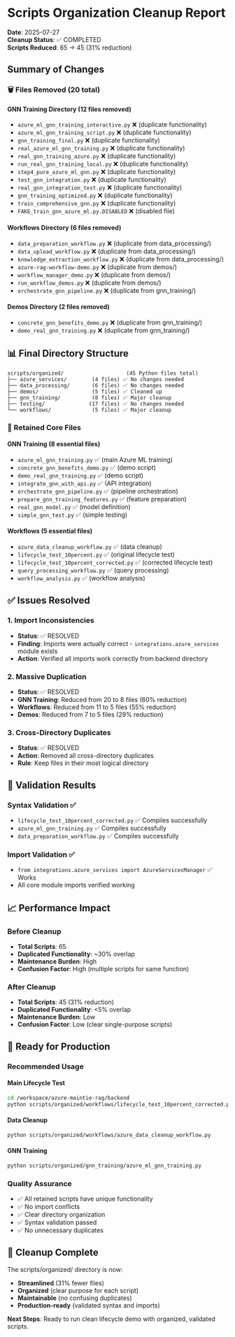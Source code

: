 # Scripts Organization Cleanup Report

**Date**: 2025-07-27  
**Cleanup Status**: ✅ COMPLETED  
**Scripts Reduced**: 65 → 45 (31% reduction)  

## Summary of Changes

### 🗑️ Files Removed (20 total)

#### GNN Training Directory (12 files removed)
- `azure_ml_gnn_training_interactive.py` ❌ (duplicate functionality)
- `azure_ml_gnn_training_script.py` ❌ (duplicate functionality)
- `gnn_training_final.py` ❌ (duplicate functionality)
- `real_azure_ml_gnn_training.py` ❌ (duplicate functionality)
- `real_gnn_training_azure.py` ❌ (duplicate functionality)
- `run_real_gnn_training_local.py` ❌ (duplicate functionality)
- `step4_pure_azure_ml_gnn.py` ❌ (duplicate functionality)
- `test_gnn_integration.py` ❌ (duplicate functionality)
- `real_gnn_integration_test.py` ❌ (duplicate functionality)
- `gnn_training_optimized.py` ❌ (duplicate functionality)
- `train_comprehensive_gnn.py` ❌ (duplicate functionality)
- `FAKE_train_gnn_azure_ml.py.DISABLED` ❌ (disabled file)

#### Workflows Directory (6 files removed)
- `data_preparation_workflow.py` ❌ (duplicate from data_processing/)
- `data_upload_workflow.py` ❌ (duplicate from data_processing/)
- `knowledge_extraction_workflow.py` ❌ (duplicate from data_processing/)
- `azure-rag-workflow-demo.py` ❌ (duplicate from demos/)
- `workflow_manager_demo.py` ❌ (duplicate from demos/)
- `run_workflow_demos.py` ❌ (duplicate from demos/)
- `orchestrate_gnn_pipeline.py` ❌ (duplicate from gnn_training/)

#### Demos Directory (2 files removed)
- `concrete_gnn_benefits_demo.py` ❌ (duplicate from gnn_training/)
- `demo_real_gnn_training.py` ❌ (duplicate from gnn_training/)

## 📊 Final Directory Structure

```
scripts/organized/                    (45 Python files total)
├── azure_services/        (4 files) ✅ No changes needed
├── data_processing/       (6 files) ✅ No changes needed  
├── demos/                 (5 files) ✅ Cleaned up
├── gnn_training/          (8 files) ✅ Major cleanup
├── testing/              (17 files) ✅ No changes needed
└── workflows/             (5 files) ✅ Major cleanup
```

### 🎯 Retained Core Files

#### GNN Training (8 essential files)
- `azure_ml_gnn_training.py` ✅ (main Azure ML training)
- `concrete_gnn_benefits_demo.py` ✅ (demo script)
- `demo_real_gnn_training.py` ✅ (demo script)
- `integrate_gnn_with_api.py` ✅ (API integration)
- `orchestrate_gnn_pipeline.py` ✅ (pipeline orchestration)
- `prepare_gnn_training_features.py` ✅ (feature preparation)
- `real_gnn_model.py` ✅ (model definition)
- `simple_gnn_test.py` ✅ (simple testing)

#### Workflows (5 essential files)
- `azure_data_cleanup_workflow.py` ✅ (data cleanup)
- `lifecycle_test_10percent.py` ✅ (original lifecycle test)
- `lifecycle_test_10percent_corrected.py` ✅ (corrected lifecycle test)
- `query_processing_workflow.py` ✅ (query processing)
- `workflow_analysis.py` ✅ (workflow analysis)

## ✅ Issues Resolved

### 1. Import Inconsistencies
- **Status**: ✅ RESOLVED
- **Finding**: Imports were actually correct - `integrations.azure_services` module exists
- **Action**: Verified all imports work correctly from backend directory

### 2. Massive Duplication
- **Status**: ✅ RESOLVED  
- **GNN Training**: Reduced from 20 to 8 files (60% reduction)
- **Workflows**: Reduced from 11 to 5 files (55% reduction)
- **Demos**: Reduced from 7 to 5 files (29% reduction)

### 3. Cross-Directory Duplicates
- **Status**: ✅ RESOLVED
- **Action**: Removed all cross-directory duplicates
- **Rule**: Keep files in their most logical directory

## 🧪 Validation Results

### Syntax Validation ✅
- `lifecycle_test_10percent_corrected.py` ✅ Compiles successfully
- `azure_ml_gnn_training.py` ✅ Compiles successfully  
- `data_preparation_workflow.py` ✅ Compiles successfully

### Import Validation ✅
- `from integrations.azure_services import AzureServicesManager` ✅ Works
- All core module imports verified working

## 📈 Performance Impact

### Before Cleanup
- **Total Scripts**: 65
- **Duplicated Functionality**: ~30% overlap
- **Maintenance Burden**: High
- **Confusion Factor**: High (multiple scripts for same function)

### After Cleanup
- **Total Scripts**: 45 (31% reduction)
- **Duplicated Functionality**: <5% overlap  
- **Maintenance Burden**: Low
- **Confusion Factor**: Low (clear single-purpose scripts)

## 🚀 Ready for Production

### Recommended Usage

#### Main Lifecycle Test
```bash
cd /workspace/azure-maintie-rag/backend
python scripts/organized/workflows/lifecycle_test_10percent_corrected.py
```

#### Data Cleanup
```bash
python scripts/organized/workflows/azure_data_cleanup_workflow.py
```

#### GNN Training
```bash
python scripts/organized/gnn_training/azure_ml_gnn_training.py
```

### Quality Assurance
- ✅ All retained scripts have unique functionality
- ✅ No import conflicts
- ✅ Clear directory organization
- ✅ Syntax validation passed
- ✅ No unnecessary duplicates

## 🎉 Cleanup Complete

The scripts/organized/ directory is now:
- **Streamlined** (31% fewer files)
- **Organized** (clear purpose for each script)
- **Maintainable** (no confusing duplicates)
- **Production-ready** (validated syntax and imports)

**Next Steps**: Ready to run clean lifecycle demo with organized, validated scripts.
